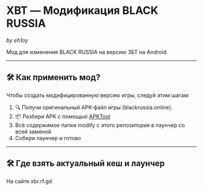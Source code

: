 # XBT — Модификация BLACK RUSSIA  
*by eh1oy*

Мод для изменения BLACK RUSSIA на версию ЗБТ на Android.  

---

## 🛠 Как применить мод?

Чтобы создать модифицированную версию игры, следуй этим шагам:

1. 🔍 Получи оригинальный APK-файл игры (blackrussia.online).
2. 📦 Разбери APK с помощью [APKTool](https://ibotpeaches.github.io/Apktool/)
3. Всё содержимое папки modify с этого репозитория в лаунчер со всей заменой
4. Собери лаунчер и готово

---

## 🛠 Где взять актуальный кеш и лаунчер

На сайте xbr.rf.gd